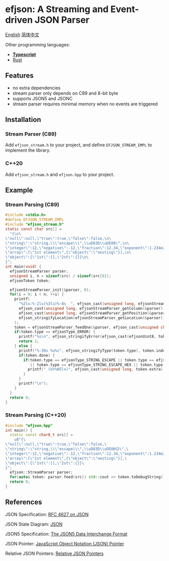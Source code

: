 # efjson: A Streaming and Event-driven JSON Parser

[English](./README.md) [简体中文](./README.zh.md)

Other programming languages:

- [**Typescript**](https://github.com/DreamPast/efjson)
- [Rust](https://github.com/DreamPast/efjson-rust)

## Features

- no extra dependencies
- stream parser only depends on C89 and 8-bit byte
- supports JSON5 and JSONC
- stream parser requires minimal memory when no events are triggered

## Installation

### Stream Parser (C89)

Add `efjson_stream.h` to your project, and define `EFJSON_STREAM_IMPL` to implement the library.

### C++20

Add `efjson_stream.h` and `efjson.hpp` to your project.

## Example

### Stream Parsing (C89)

```c
#include <stdio.h>
#define EFJSON_STREAM_IMPL
#include "efjson_stream.h"
static const char src[] =
  "{\n\
\"null\":null,\"true\":true,\"false\":false,\n\
\"string\":\"string,\\\"escape\\\",\\uD83D\\uDE00\",\n\
\"integer\":12,\"negative\":-12,\"fraction\":12.34,\"exponent\":1.234e2,\n\
\"array\":[\"1st element\",{\"object\":\"nesting\"}],\n\
\"object\":{\"1st\":[],\"2st\":{}}\n\
}";
int main(void) {
  efjsonStreamParser parser;
  unsigned i, n = sizeof(src) / sizeof(src[0]);
  efjsonToken token;

  efjsonStreamParser_init(&parser, 0);
  for(i = 0; i < n; ++i) {
    printf(
      "%2lu:%-2lu(%3lu)%-8s  ", efjson_cast(unsigned long, efjsonStreamParser_getLine(&parser)),
      efjson_cast(unsigned long, efjsonStreamParser_getColumn(&parser)),
      efjson_cast(unsigned long, efjsonStreamParser_getPosition(&parser)),
      efjson_stringifyLocation(efjsonStreamParser_getLocation(&parser))
    );
    token = efjsonStreamParser_feedOne(&parser, efjson_cast(unsigned char, src[i]));
    if(token.type == efjsonType_ERROR) {
      printf("%s\n", efjson_stringifyError(efjson_cast(efjsonUint8, token.extra)));
      return 1;
    } else {
      printf("%-30s %u%c", efjson_stringifyType(token.type), token.index, token.done ? '*' : ' ');
      if(token.done) {
        if(token.type == efjsonType_STRING_ESCAPE || token.type == efjsonType_STRING_ESCAPE_UNICODE
           || token.type == efjsonType_STRING_ESCAPE_HEX || token.type == efjsonType_IDENTIFIER_ESCAPE) {
          printf(" (U+%05lx)", efjson_cast(unsigned long, token.extra));
        }
      }
      printf("\n");
    }
  }
  return 0;
}
```

### Stream Parsing (C++20)

```cpp
#include "efjson.hpp"
int main() {
  static const char8_t src[] =
    u8"{\
\"null\":null,\"true\":true,\"false\":false,\
\"string\":\"string,\\\"escape\\\",\\uD83D\\uDE00😊\",\
\"integer\":12,\"negative\":-12,\"fraction\":12.34,\"exponent\":1.234e2,\
\"array\":[\"1st element\",{\"object\":\"nesting\"}],\
\"object\":{\"1st\":[],\"2st\":{}}\
}";
  efjson::StreamParser parser;
  for(auto& token: parser.feed(src)) std::cout << token.toDebugString() << '\n';
  return 0;
}
```

## References

JSON Specification: [RFC 4627 on JSON](https://www.ietf.org/rfc/rfc4627.txt)

JSON State Diagram: [JSON](https://www.json.org/)

JSON5 Specification: [The JSON5 Data Interchange Format](https://spec.json5.org/)

JSON Pointer: [JavaScript Object Notation (JSON) Pointer](https://datatracker.ietf.org/doc/html/rfc6901)

Relative JSON Pointers: [Relative JSON Pointers](https://datatracker.ietf.org/doc/html/draft-bhutton-relative-json-pointer-00)
